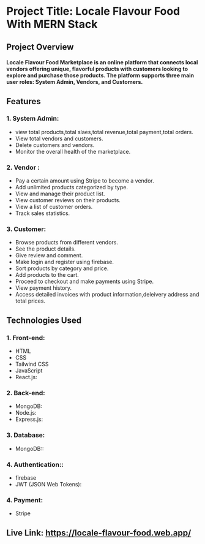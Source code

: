 
# Project Title: Locale Flavour Food With MERN Stack


## Project Overview
#### Locale Flavour Food Marketplace is an online platform that connects local vendors offering unique, flavorful products with customers looking to explore and purchase those products. The platform supports three main user roles: System Admin, Vendors, and Customers.

## Features


 ### 1. System Admin:
 - view total products,total slaes,total revenue,total payment,total orders.
- View total vendors and customers.
- Delete customers and vendors.
- Monitor the overall health of the marketplace.




 ### 2. Vendor :

- Pay a certain amount using Stripe to become a vendor.
- Add unlimited products categorized by type.
- View and manage their product list.
- View customer reviews on their products.
- View a list of customer orders.
- Track sales statistics.
 ### 3. Customer:

- Browse products from different vendors.
- See the product details.
- Give review and comment.
- Make login and register using firebase.
- Sort products by category and price.
- Add products to the cart.
- Proceed to checkout and make payments using Stripe.
- View payment history.
- Access detailed invoices with product information,deleivery address and total prices.


## Technologies Used

 ### 1. Front-end:
- HTML
- CSS
- Tailwind CSS
- JavaScript
- React.js:





### 2. Back-end:
- MongoDB:
- Node.js:
- Express.js:



### 3. Database:
- MongoDB::



### 4. Authentication::
- firebase
- JWT (JSON Web Tokens):
### 4. Payment:
- Stripe

## Live Link: https://locale-flavour-food.web.app/
